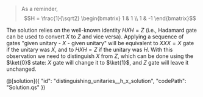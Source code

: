 > As a reminder, $$H = \frac{1}{\sqrt2} \begin{bmatrix} 1 & 1 \\ 1 & -1 \end{bmatrix}$$

The solution relies on the well-known identity $HXH = Z$ (i.e., Hadamard gate can be used to convert $X$ to $Z$ and vice versa). Applying a sequence of gates "given unitary - $X$ - given unitary" will be equivalent to $XXX = X$ gate if the unitary was $X$, and to $HXH = Z$ if the unitary was $H$. With this observation we need to distinguish $X$ from $Z$, which can be done using the $\ket{0}$ state: $X$ gate will change it to $\ket{1}$, and $Z$ gate will leave it unchanged.

@[solution]({
    "id": "distinguishing_unitaries__h_x_solution",
    "codePath": "Solution.qs"
})
